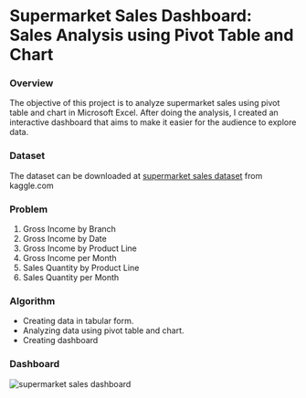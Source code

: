 # Supermarket Sales Dashboard: Sales Analysis using Pivot Table and Chart
### Overview
The objective of this project is to analyze supermarket sales using pivot table and chart in Microsoft Excel. After doing the analysis, I created an interactive dashboard that aims to make it easier for the audience to explore data.
### Dataset
The dataset can be downloaded at [supermarket sales dataset](https://www.kaggle.com/datasets/aungpyaeap/supermarket-sales) from kaggle.com 
### Problem
1. Gross Income by Branch
2. Gross Income by Date
3. Gross Income by Product Line
4. Gross Income per Month
5. Sales Quantity by Product Line
6. Sales Quantity per Month
### Algorithm
- Creating data in tabular form.
- Analyzing data using pivot table and chart.
- Creating dashboard
### Dashboard
![supermarket sales dashboard](https://github.com/agkirici/Supermarket-Sales-Dashboard/assets/113633868/1bfc7e8a-c1d1-43a8-a870-98c4ef77be7a)

